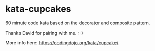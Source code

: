 # kata-cupcakes

60 minute code kata based on the decorator and composite pattern.

Thanks David for pairing with me. :-)

More info here:
https://codingdojo.org/kata/cupcake/